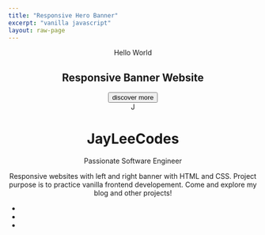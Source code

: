 ```yaml
---
title: "Responsive Hero Banner"
excerpt: "vanilla javascript"
layout: raw-page
---
```

<html class="no-js"> 
    <head>
        <meta charset="utf-8">
        <meta http-equiv="X-UA-Compatible" content="IE=edge">
        <title></title>
        <meta name="description" content="">
        <meta name="viewport" content="width=device-width, initial-scale=1">
        <!-- CSS file -->
        <link rel="stylesheet" href="/assets/responsive-hero-banner/style.css">
        <!-- google fonts -->
        <link href="https://fonts.googleapis.com/css2?family=Raleway:wght@300;400;500;700&display=swap" rel="stylesheet">
        <!-- fontawesome -->
        <script src="https://kit.fontawesome.com/dbed6b6114.js" crossorigin="anonymous"></script>
    </head>
    <body>
        <!-- header -->
        <header>
            <div class = "header-container">
                <!-- left side -->
                <div class = "left-banner">
                    <div class = "left-banner-container">
                        <p>Hello World</p>
                        <h2>Responsive Banner Website</h2>
                        <button type = "button">discover more</button>
                    </div>
                </div>
                <!--right side -->
                <div class = "right-banner">
                    <div class = "logo-alphabet">
                        <span>J</span>
                    </div>
                    <div class = "logo-text">
                        <h1>JayLeeCodes</h1>
                        <p>Passionate Software Engineer</p>
                    </div>
                    <p>Responsive websites with left and right banner with HTML and CSS. Project purpose is to practice vanilla frontend developement. Come and explore my blog and other projects!</p>
                    <div class = "social-links">
                        <ul>
                            <li>
                                <a href="https://github.com/jinlee487">
                                    <i class = "fab fa-github"></i>
                                </a>
                            </li>
                            <li>
                                <a href="https://www.linkedin.com/in/jinwoolee487/">
                                    <i class = "fab fa-linkedin"></i>
                                </a>
                            </li>
                                <li>
                                <a href="https://jinlee487.github.io/projects/vanilla-javascript-project/">
                                    <i class="fab fa-blogger"></i>
                                </a>
                            </li>
                        </ul>
                    </div>
                </div>
            </div>
        </header>
    </body>
    <script src="/assets/responsive-hero-banner/script.js"></script> 
</html>